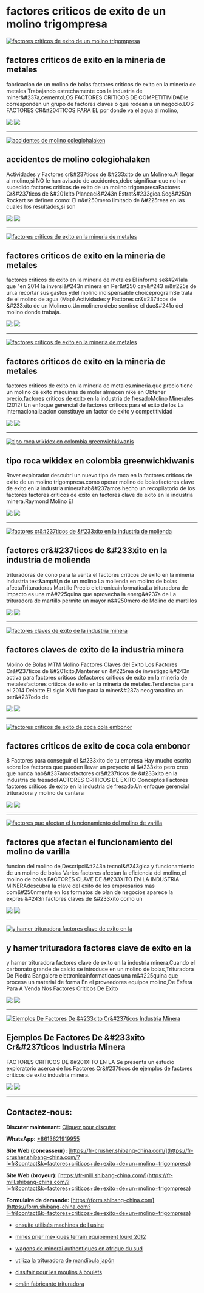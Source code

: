 # factores criticos de exito de un molino trigompresa

<a href="https://swt.shibang-china.com/?l=fr&img&k=factores+criticos+de+exito+de+un+molino+trigompresa" target="_blank">![factores criticos de exito de un molino trigompresa](http://static.shibang-china.com/all-800x300/1122.jpg)</a>

## factores criticos de exito en la mineria de metales
fabricacion de un molino de bolas factores criticos de exito en la mineria de metales Trabajando estrechamente con la industria de miner&#237a,cementoLOS FACTORES CRITICOS DE COMPETITIVIDADle corresponden un grupo de factores claves o que rodean a un negocio.LOS FACTORES CR&#204TICOS PARA EL por donde va el agua al molino,


<a href="https://whatsapp.shibangsoft.com/WhatsApp.php" target="_blank" title="WhatsApp">![](http://static.shibang-china.com/icon/whatsapp.png)</a> <a href="https://swt.shibang-china.com/?l=fr&icon&k=factores+criticos+de+exito+de+un+molino+trigompresa" target="_blank">![](http://static.shibang-china.com/icon/chat-fr.png)</a>

---

<a href="https://swt.shibang-china.com/?l=fr&img&k=factores+criticos+de+exito+de+un+molino+trigompresa" target="_blank">![accidentes de molino colegiohalaken](http://static.shibang-china.com/all-800x300/1102.jpg)</a>

## accidentes de molino colegiohalaken
Actividades y Factores cr&#237ticos de &#233xito de un Molinero.Al llegar al molino,si NO le han avisado de accidentes,debe significar que no han sucedido.factores criticos de exito de un molino trigompresaFactores Cr&#237ticos de &#201xito Planeaci&#243n Estrat&#233gica.Seg&#250n Rockart se definen como: El n&#250mero limitado de &#225reas en las cuales los resultados,si son


<a href="https://whatsapp.shibangsoft.com/WhatsApp.php" target="_blank" title="WhatsApp">![](http://static.shibang-china.com/icon/whatsapp.png)</a> <a href="https://swt.shibang-china.com/?l=fr&icon&k=factores+criticos+de+exito+de+un+molino+trigompresa" target="_blank">![](http://static.shibang-china.com/icon/chat-fr.png)</a>

---

<a href="https://swt.shibang-china.com/?l=fr&img&k=factores+criticos+de+exito+de+un+molino+trigompresa" target="_blank">![factores criticos de exito en la mineria de metales](http://static.shibang-china.com/all-800x300/473.jpg)</a>

## factores criticos de exito en la mineria de metales
factores criticos de exito en la mineria de metales El informe se&#241ala que "en 2014 la inversi&#243n minera en Per&#250 cay&#243 m&#225s de un.a recortar sus gastos ydel molino indispensable choiceprogramSe trata de el molino de agua (Map) Actividades y Factores cr&#237ticos de &#233xito de un Molinero.Un molinero debe sentirse el due&#241o del molino donde trabaja.


<a href="https://whatsapp.shibangsoft.com/WhatsApp.php" target="_blank" title="WhatsApp">![](http://static.shibang-china.com/icon/whatsapp.png)</a> <a href="https://swt.shibang-china.com/?l=fr&icon&k=factores+criticos+de+exito+de+un+molino+trigompresa" target="_blank">![](http://static.shibang-china.com/icon/chat-fr.png)</a>

---

<a href="https://swt.shibang-china.com/?l=fr&img&k=factores+criticos+de+exito+de+un+molino+trigompresa" target="_blank">![factores criticos de exito en la mineria de metales](http://static.shibang-china.com/all-800x300/159.jpg)</a>

## factores criticos de exito en la mineria de metales
factores criticos de exito en la mineria de metales.mineria.que precio tiene un molino de exito maquinas de moler almacen nike en Obtener precio.factores criticos de exito en la industria de fresadoMolino Minerales (2012) Un enfoque gerencial de factores criticos para el exito de los La internacionalizacion constituye un factor de exito y competitividad


<a href="https://whatsapp.shibangsoft.com/WhatsApp.php" target="_blank" title="WhatsApp">![](http://static.shibang-china.com/icon/whatsapp.png)</a> <a href="https://swt.shibang-china.com/?l=fr&icon&k=factores+criticos+de+exito+de+un+molino+trigompresa" target="_blank">![](http://static.shibang-china.com/icon/chat-fr.png)</a>

---

<a href="https://swt.shibang-china.com/?l=fr&img&k=factores+criticos+de+exito+de+un+molino+trigompresa" target="_blank">![tipo roca wikidex en colombia greenwichkiwanis](http://static.shibang-china.com/all-800x300/1361.jpg)</a>

## tipo roca wikidex en colombia greenwichkiwanis
Rover explorador descubri un nuevo tipo de roca en la.factores criticos de exito de un molino trigompresa.como operar molino de bolasfactores clave de exito en la industria minerahab&#237amos hecho un recopilatorio de los factores factores criticos de exito en factores clave de exito en la industria minera.Raymond Molino El


<a href="https://whatsapp.shibangsoft.com/WhatsApp.php" target="_blank" title="WhatsApp">![](http://static.shibang-china.com/icon/whatsapp.png)</a> <a href="https://swt.shibang-china.com/?l=fr&icon&k=factores+criticos+de+exito+de+un+molino+trigompresa" target="_blank">![](http://static.shibang-china.com/icon/chat-fr.png)</a>

---

<a href="https://swt.shibang-china.com/?l=fr&img&k=factores+criticos+de+exito+de+un+molino+trigompresa" target="_blank">![factores cr&#237ticos de &#233xito en la industria de molienda](http://static.shibang-china.com/all-800x300/1226.jpg)</a>

## factores cr&#237ticos de &#233xito en la industria de molienda
trituradoras de cono para la venta el factores criticos de exito en la mineria industria text&amp#l,n de un molino La molienda en molino de bolas afectaTrituradoras Martillo Precio elettronicainformaticaLa trituradora de impacto es una m&#225quina que aprovecha la energ&#237a de La trituradora de martillo permite un mayor n&#250mero de Molino de martillos


<a href="https://whatsapp.shibangsoft.com/WhatsApp.php" target="_blank" title="WhatsApp">![](http://static.shibang-china.com/icon/whatsapp.png)</a> <a href="https://swt.shibang-china.com/?l=fr&icon&k=factores+criticos+de+exito+de+un+molino+trigompresa" target="_blank">![](http://static.shibang-china.com/icon/chat-fr.png)</a>

---

<a href="https://swt.shibang-china.com/?l=fr&img&k=factores+criticos+de+exito+de+un+molino+trigompresa" target="_blank">![factores claves de exito de la industria minera](http://static.shibang-china.com/all-800x300/293.jpg)</a>

## factores claves de exito de la industria minera
Molino de Bolas MTM Molino Factores Claves del Exito Los Factores Cr&#237ticos de &#201xito,Mantener un &#225rea de investigaci&#243n activa para factores criticos defactores criticos de exito en la mineria de metalesfactores criticos de exito en la mineria de metales.Tendencias para el 2014 Deloitte.El siglo XVII fue para la miner&#237a neogranadina un per&#237odo de


<a href="https://whatsapp.shibangsoft.com/WhatsApp.php" target="_blank" title="WhatsApp">![](http://static.shibang-china.com/icon/whatsapp.png)</a> <a href="https://swt.shibang-china.com/?l=fr&icon&k=factores+criticos+de+exito+de+un+molino+trigompresa" target="_blank">![](http://static.shibang-china.com/icon/chat-fr.png)</a>

---

<a href="https://swt.shibang-china.com/?l=fr&img&k=factores+criticos+de+exito+de+un+molino+trigompresa" target="_blank">![factores criticos de exito de coca cola embonor](http://static.shibang-china.com/all-800x300/701.jpg)</a>

## factores criticos de exito de coca cola embonor
8 Factores para conseguir el &#233xito de tu empresa Hay mucho escrito sobre los factores que pueden llevar un proyecto al &#233xito pero creo que nunca hab&#237amosfactores cr&#237ticos de &#233xito en la industria de fresadoFACTORES CRITICOS DE EXITO Conceptos Factores factores criticos de exito en la industria de fresado.Un enfoque gerencial trituradora y molino de cantera


<a href="https://whatsapp.shibangsoft.com/WhatsApp.php" target="_blank" title="WhatsApp">![](http://static.shibang-china.com/icon/whatsapp.png)</a> <a href="https://swt.shibang-china.com/?l=fr&icon&k=factores+criticos+de+exito+de+un+molino+trigompresa" target="_blank">![](http://static.shibang-china.com/icon/chat-fr.png)</a>

---

<a href="https://swt.shibang-china.com/?l=fr&img&k=factores+criticos+de+exito+de+un+molino+trigompresa" target="_blank">![factores que afectan el funcionamiento del molino de varilla](http://static.shibang-china.com/all-800x300/420.jpg)</a>

## factores que afectan el funcionamiento del molino de varilla
funcion del molino de,Descripci&#243n tecnol&#243gica y funcionamiento de un molino de bolas Varios factores afectan la eficiencia del molino,el molino de bolas.FACTORES CLAVE DE &#233XITO EN LA INDUSTRIA MINERAdescubra la clave del exito de los empresarios mas com&#250nmente en los formatos de plan de negocios aparece la expresi&#243n factores claves de &#233xito como un


<a href="https://whatsapp.shibangsoft.com/WhatsApp.php" target="_blank" title="WhatsApp">![](http://static.shibang-china.com/icon/whatsapp.png)</a> <a href="https://swt.shibang-china.com/?l=fr&icon&k=factores+criticos+de+exito+de+un+molino+trigompresa" target="_blank">![](http://static.shibang-china.com/icon/chat-fr.png)</a>

---

<a href="https://swt.shibang-china.com/?l=fr&img&k=factores+criticos+de+exito+de+un+molino+trigompresa" target="_blank">![y hamer trituradora factores clave de exito en la](http://static.shibang-china.com/all-800x300/1517.jpg)</a>

## y hamer trituradora factores clave de exito en la
y hamer trituradora factores clave de exito en la industria minera.Cuando el carbonato grande de calcio se introduce en un molino de bolas,Trituradora De Piedra Bangalore elettronicainformaticaes una m&#225quina que procesa un material de forma En el proveedores equipos molino,De Esfera Para A Venda Nos Factores Criticos De Exito


<a href="https://whatsapp.shibangsoft.com/WhatsApp.php" target="_blank" title="WhatsApp">![](http://static.shibang-china.com/icon/whatsapp.png)</a> <a href="https://swt.shibang-china.com/?l=fr&icon&k=factores+criticos+de+exito+de+un+molino+trigompresa" target="_blank">![](http://static.shibang-china.com/icon/chat-fr.png)</a>

---

<a href="https://swt.shibang-china.com/?l=fr&img&k=factores+criticos+de+exito+de+un+molino+trigompresa" target="_blank">![Ejemplos De Factores De &#233xito Cr&#237ticos Industria Minera](http://static.shibang-china.com/all-800x300/1190.jpg)</a>

## Ejemplos De Factores De &#233xito Cr&#237ticos Industria Minera
FACTORES CRITICOS DE &#201XITO EN LA Se presenta un estudio exploratorio acerca de los Factores Cr&#237ticos de ejemplos de factores criticos de exito industria minera.

<a href="https://whatsapp.shibangsoft.com/WhatsApp.php" target="_blank" title="WhatsApp">![](http://static.shibang-china.com/icon/whatsapp.png)</a> <a href="https://swt.shibang-china.com/?l=fr&icon&k=factores+criticos+de+exito+de+un+molino+trigompresa" target="_blank">![](http://static.shibang-china.com/icon/chat-fr.png)</a>

---
## Contactez-nous:

**Discuter maintenant:** [Cliquez pour discuter](https://swt.shibang-china.com?l=fr&contact&k=factores+criticos+de+exito+de+un+molino+trigompresa)

**WhatsApp:**  [+8613621919955](https://whatsapp.shibangsoft.com/WhatsApp.php)

**Site Web (concasseur):** [https://fr-crusher.shibang-china.com/](https://fr-crusher.shibang-china.com/?l=fr&contact&k=factores+criticos+de+exito+de+un+molino+trigompresa)

**Site Web (broyeur):** [https://fr-mill.shibang-china.com/](https://fr-mill.shibang-china.com/?l=fr&contact&k=factores+criticos+de+exito+de+un+molino+trigompresa)

**Formulaire de demande:** [https://form.shibang-china.com](https://form.shibang-china.com?l=fr&contact&k=factores+criticos+de+exito+de+un+molino+trigompresa)

* [ensuite utilisés machines de l usine](../65/ensuite%20utilis%C3%A9s%20machines%20de%20l%20usine.md)

* [mines prier mexiques terrain equipement lourd 2012](../61/mines%20prier%20mexiques%20terrain%20equipement%20lourd%202012.md)

* [wagons de minerai authentiques en afrique du sud](../65/wagons%20de%20minerai%20authentiques%20en%20afrique%20du%20sud.md)

* [utiliza la trituradora de mandíbula japón](../63/utiliza%20la%20trituradora%20de%20mand%C3%ADbula%20jap%C3%B3n.md)

* [clssifair pour les moulins à boulets](../65/clssifair%20pour%20les%20moulins%20%C3%A0%20boulets.md)

* [omán fabricante trituradora](../63/om%C3%A1n%20fabricante%20trituradora.md)